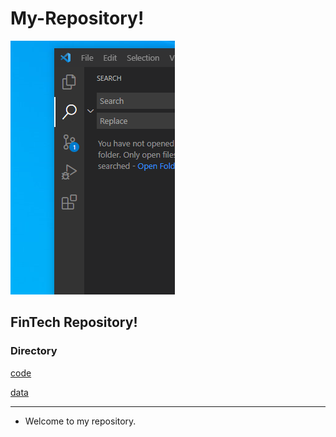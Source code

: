 # My-Repository!

![capture](capture.png)

## FinTech Repository!

### Directory

[code](code)

[data](data)

--- 

* Welcome to my repository.
